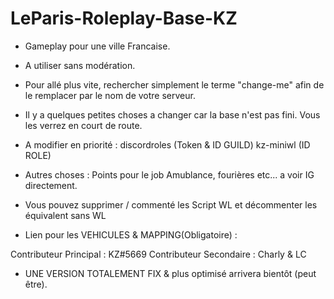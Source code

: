 # LeParis-Roleplay-Base-KZ

- Gameplay pour une ville Francaise.
- A utiliser sans modération.
- Pour allé plus vite, rechercher simplement le terme "change-me" afin de le remplacer par le nom de votre serveur.

- Il y a quelques petites choses a changer car la base n'est pas fini. Vous les verrez en court de route.

- A modifier en priorité :
    discordroles (Token & ID GUILD)
    kz-miniwl (ID ROLE)

- Autres choses : Points pour le job Amublance, fourières etc... a voir IG directement.

- Vous pouvez supprimer / commenté les Script WL et décommenter les équivalent sans WL

- Lien pour les VEHICULES & MAPPING(Obligatoire) : 

Contributeur Principal : KZ#5669
Contributeur Secondaire : Charly & LC


- UNE VERSION TOTALEMENT FIX & plus optimisé arrivera bientôt (peut être).